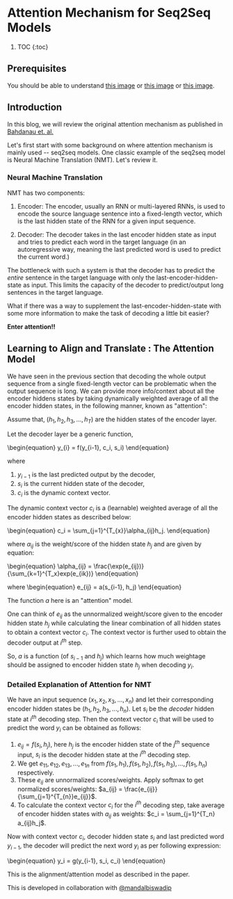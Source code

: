 # Attention Mechanism for Seq2Seq Models


1. TOC
{:toc}

<!--
## Goals

  1. what is attention
  2. Why attention
  3. Why is it better than RNN
  4. Is attention the go-to architecture for seq2seq models
  5. What attention can't do
  6. Where, when, how
  7. What are "long sequences" in general? 10 elements? where does it break exactly (for rnn and for attention)? How does this threshold depend on the largest sequence length in training data? 
  8. Is attention really necessary for short sequences? 
  9. Does it solve larger sequence length issues at prod? -->
  
  
## Prerequisites
You should be able to understand [this image](https://miro.medium.com/max/1400/1*Ismhi-muID5ooWf3ZIQFFg.png) or [this image](https://i.stack.imgur.com/f6DQb.png) or [this image](https://www.guru99.com/images/1/111318_0848_seq2seqSequ4.png).



## Introduction

In this blog, we will review the original attention mechanism as published in [Bahdanau et. al.](https://arxiv.org/pdf/1409.0473.pdf)

<!--and we will also give another example of attention known as "self-attention".-->

Let's first start with some background on where attention mechanism is mainly used -- seq2seq models. One classic example of the seq2seq model is Neural Machine Translation (NMT). Let's review it.

### Neural Machine Translation
NMT has two components:

1. Encoder: The encoder, usually an RNN or multi-layered RNNs, is used to encode the source language sentence into a fixed-length vector, which is the last hidden state of the RNN for a given input sequence. 

2. Decoder: The decoder takes in the last encoder hidden state as input and tries to predict each word in the target language (in an autoregressive way, meaning the last predicted word is used to predict the current word.)

The bottleneck with such a system is that the decoder has to predict the _entire_ sentence in the target language with only the last-encoder-hidden-state as input. This limits the capacity of the decoder to predict/output long sentences in the target language.

What if there was a way to supplement the last-encoder-hidden-state with some more information to make the task of decoding a little bit easier? 

**Enter attention!!**



## Learning to Align and Translate : The Attention Model

We have seen in the previous section that decoding the whole output sequence from a single fixed-length vector can be problematic when the output sequence is long. We can provide more info/context about all the encoder hiddens states by taking dynamically weighted average of all the encoder hidden states, in the following manner, known as "attention":

Assume that, $(h_{1}, h_{2}, h_{3},..., h_{T})$ are the hidden states of the encoder layer.

Let the decoder layer be a generic function, 

\begin{equation} 
y_{i} = f(y_{i-1}, c_i, s_i)
\end{equation} 

where 
  
  1. $y_{i-1}$ is the last predicted output by the decoder,
  2. $s_i$ is the current hidden state of the decoder,
  3. $c_i$ is the dynamic context vector.
  

The dynamic context vector $c_i$ is a (learnable) weighted average of all the encoder hidden states as described below:

\begin{equation} 
c_i = \sum_{j=1}^{T_{x}}\alpha_{ij}h_j.
\end{equation}

where $\alpha_{ij}$ is the weight/score of the hidden state $h_j$ and are given by equation:

\begin{equation} 
\alpha_{ij} = \frac{\exp(e_{ij})}{\sum_{k=1}^{T_x}exp(e_{ik})}
\end{equation}

where
\begin{equation} 
e_{ij} = a(s_{i-1}, h_j)
\end{equation} 

The function $a$ here is an "attention" model. 

One can think of $e_{ij}$ as the unnormalized weight/score given to the encoder hidden state $h_j$ while calculating the linear combination of all hidden states to obtain a context vector $c_i$. The context vector is further used to obtain the decoder output at $i^{th}$ step. 

So, $a$ is a function (of $s_{i-1}$ and $h_j$) which learns how much weightage should be assigned to encoder hidden state $h_j$ when decoding $y_i$.



<!-- ## Attention Layer

Let's take a closer look at the (self) attention/alignment model in the below diagram:

![attention mechanism](/images/attention_scaled_down.jpg)
*Figure 1: Self-attention mechanism to calculate context vector for the first sequence element.*

1. We have a sequence of inputs $(x_1, x_2, x_3, ..., x_n)$ and an initial hidden state $h_0$ that are consumed by the RNN model one-by-one producing corresponding hidden states $(h_1, h_2, h_3, ..., h_n)$. This is shown in the bottom part of the image.
2. Let's calculate the weights $a_{ij}$ needed to calculate the context vector. This is shown in the middle part of the image.
    1. Let $f$ be some function s.t. $e_{ij} = f(h_i, h_j)$. Exact form/expression of $f$ is not necessary here, it can be anything, we just need a scalar out of $f$.
    2. We get $e_{11}, e_{12}, e_{13}, ..., e_{1n}$ from  $f(h_1, h_1), f(h_1, h_2), f(h_1, h_3), ..., f(h_1, h_n)$ respectively.
    3. This $e_{ij}$ is an unnormalized score/weight of $h_i$ and $h_j$. Take softmax of $e_{ij}$ for $j \in [1, n]$ to get $a_{ij}$, normalized score/weight : $a_{ij} = \frac{e_{ij}}{\sum_{j=1}^{T_{n}}e_{ij}}$. This will determine how much relative information from $h_j$ to include when calculating $c_i$.
3. Now finally, with $a_{ij}$ as weights, we take weighted average of the hidden states $(h_1, h_2, h_3, ..., h_n)$ to obtain the context vector, $c_i = \sum_{j=1}^{T_n} a_{ij}h_j$. This is in some sense an _expectation_ of hidden states $h_j$. This is depicted in the top part of the image under the "Addition" step.


This is a generic attention layer that can be put between any two layers where input is in the form of a sequence.

Now, how does it apply to seq2seq models, MT, in particular?

For MT, one little change reproduces the attention model mentioned in the above paper. In the above figure, the blue $h1$ is an encoder hidden state, hence $c1$ self-attention context vector. If instead of an encoder hidden state, we had the _decoder_ hidden state $s1$, then we would get the same attention model described in the paper. -->

### Detailed Explanation of Attention for NMT

We have an input sequence $(x_1, x_2, x_3, ..., x_n)$ and let their corresponding encoder hidden states be $(h_1, h_2, h_3, ..., h_n)$. Let $s_i$ be the _decoder_ hidden state at $i^{th}$ decoding step. Then the context vector $c_i$ that will be used to predict the word $y_i$ can be obtained as follows:
1. $e_{ij} = f(s_i, h_j)$, here $h_j$ is the encoder hidden state of the $j^{th}$ sequence input, $s_i$ is the decoder hidden state at the $i^{th}$ decoding step.
2. We get $e_{11}, e_{12}, e_{13}, ..., e_{1n}$ from  $f(s_1, h_1), f(s_1, h_2), f(s_1, h_3), ..., f(s_1, h_n)$ respectively.
3. These $e_{ij}$ are unnormalized scores/weights. Apply softmax to get normalized scores/weights: $a_{ij} = \frac{e_{ij}}{\sum_{j=1}^{T_{n}}e_{ij}}$.
4. To calculate the context vector $c_i$ for the $i^{th}$ decoding step, take average of encoder hidden states with $a_{ij}$ as weights: $c_i = \sum_{j=1}^{T_n} a_{ij}h_j$.

Now with context vector $c_i$, decoder hidden state $s_i$ and last predicted word $y_{i-1}$, the decoder will predict the next word $y_i$ as per following expression: 

\begin{equation}
y_i = g(y_{i-1}, s_i, c_i)
\end{equation}

This is the alignment/attention model as described in the paper.


<!--
Let's take an example of Machine Translation from English to Spanish. Let's say we have one input sentence in `en` and the corresponding output sentence in `es`. If we are trying to translate the given input sentence, $e_{ij}$, and in turn $a_{ij}$, will tell us how much the $j_{th}$ input word is important for predicting the $i^{th}$ word in output sentence. The alignment model will learn to calculate the weights or importance from $(i-1)^{th}$ output word and $j^{th}$ input word. -->

<!--
## Questions

  1. You are given two MT tasks: `en -> de` and `fr -> es`. Without training a model, is it possible to know, which language pair model will be able to handle larger input sequences?
  
  2. If I train any rnn on large sequences as well, will it be able to handle inputs in the similar length range?
  
  3. Can I use a single attention layer after each feature extraction layer?
    
    1. A, BiLSTM ==> [BiLSTM1, A, BiLSTM2, A, BiLSTM3, A, BiLSTM4, A] # W = lower
    
    2. A, BiLSTM ==> [BiLSTM1, A1, BiLSTM2, A2, BiLSTM3, A3, BiLSTM4, A4]  # W = higher
-->


This is developed in collaboration with [@mandalbiswadip](https://github.com/mandalbiswadip) 


